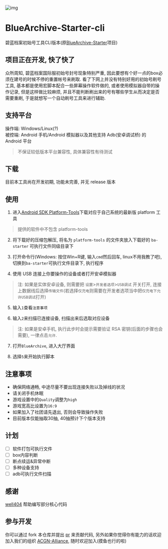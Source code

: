 ![img](https://socialify.git.ci/ACGN-Alliance/BlueArchive-Starter-cli/image?description=1&font=Jost&forks=1&issues=1&language=1&logo=https%3A%2F%2Fcdnimg.gamekee.com%2Fimages%2Fwww%2F1596521281115_38919084.png&name=1&owner=1&pattern=Floating%20Cogs&pulls=1&stargazers=1&theme=Light)

# BlueArchive-Starter-cli
碧蓝档案初始号工具CLI版本(原[BlueArchive-Starter](https://github.com/ACGN-Alliance/BlueArchive-Starter)项目)

## 项目正在开发, 快了快了

众所周知, 碧蓝档案国际服初始号封号现象特别严重, 因此要想有个好一点的box必须在建号的时候不停的重置帐号来刷取.
看了下网上并没有特别好用的初始号刷号工具, 基本都是使用宏脚本配合一些屏幕操作软件做的, 或者使用模拟器自带的操作记录, 
但是这样做比较麻烦, 并且不能判断刷出来的号有哪些学生从而决定是否需要重刷, 于是就想写一个自动刷号工具来进行辅助.

## 支持平台
操作端: Windows/Linux(?)  
被控端: Android 手机/Android 模拟器以及其他支持 Adb(安卓调试桥) 的 Android 平台
> 不保证较低版本平台兼容性, 具体兼容性有待测试

## 下载
目前本工具尚在开发初期, 功能未完善, 并无 release 版本

## 使用
1. 进入[Android SDK Platform-Tools](https://developer.android.google.cn/studio/releases/platform-tools?hl=zh-cn)下载对应于自己系统的最新版 platform 工具  
> 提供的软件中不包含 platform-tools

2. 将下载好的压缩包解压, 将名为 `platform-tools` 的文件夹放入下载好的 `ba-starter` 可执行文件同级目录下

3. 打开命令行(Windows: 按住Win+R键, 输入`cmd`然后回车, linux不用我教了吧), 切换到`ba-starter`可执行文件目录下, 执行程序

4. 使用 USB 连接上你要操作的设备或者打开安卓模拟器
> 注: 如果是实体安卓设备, 则需要把 `设置`>`开发者选项`>`USB调试` 开关打开, 连接上数据线后选择`传输文件`(若选择`仅充电`则需要在开发者选项当中把`仅充电下允许USB调试`打开)

5. 输入`1`查看`注意事项`

6. 输入`2`来扫描已连接设备, 扫描出来后选取对应设备
> 注: 如果是安卓手机, 执行此步时会提示需要验证 RSA 密钥(后面的步骤也会需要), 一律点击`允许`.

7. 打开`BlueArchive`, 进入大厅界面

8. 选择`5`来开始执行脚本

## 注意事项
- 确保网络通畅, 中途尽量不要出现连接失败以及掉线的状况
- 请关闭手机休眠
- 游戏设置中的`Quality`调整为`high`
- 游戏宽高比设置为`16:9`
- 如果加入了社团请先退出, 否则会导致操作失败
- 目前版本仅能抽取30抽, 40抽预计下个版本支持

## 计划

- [ ] 软件打包可执行文件
- [ ] box内容判断
- [ ] 断点续运&异常中断
- [ ] 多种设备支持
- [ ] adb可执行文件扫描

## 感谢
[well404](https://github.com/Well2333) 帮助编写部分核心代码

## 参与开发
你可以通过 fork 本仓库并提出 [pr](https://github.com/ACGN-Alliance/BlueArchive-Starter/pulls) 来贡献代码, 另外如果你觉得你有能力的话欢迎加入我们的组织 [ACGN-Alliance](https://github.com/ACGN-Alliance), 随时欢迎加入(摸鱼也行的啦)